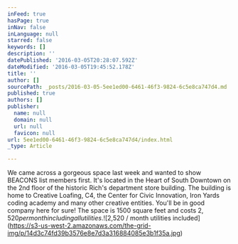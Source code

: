 ```yaml
---
inFeed: true
hasPage: true
inNav: false
inLanguage: null
starred: false
keywords: []
description: ''
datePublished: '2016-03-05T20:28:07.592Z'
dateModified: '2016-03-05T19:45:52.178Z'
title: ''
author: []
sourcePath: _posts/2016-03-05-5ee1ed00-6461-46f3-9824-6c5e8ca747d4.md
published: true
authors: []
publisher:
  name: null
  domain: null
  url: null
  favicon: null
url: 5ee1ed00-6461-46f3-9824-6c5e8ca747d4/index.html
_type: Article

---
```

We came across a gorgeous space last week and wanted to show BEACONS list members first. It's located in the Heart of South Downtown on the 2nd floor of the historic Rich's department store building.  The building is home to Creative Loafing, C4, the Center for Civic Innovation, Iron Yards coding academy and many other creative entities.  You'll be in good company here for sure! The space is 1500 square feet and costs $2,520 per month including all utilities.
![$2,520 / month utilities included](https://s3-us-west-2.amazonaws.com/the-grid-img/p/14d3c74fd39b3576e8e7d3a316884085e3b1f35a.jpg)